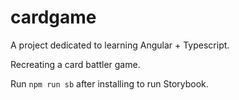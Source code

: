 # cardgame
A project dedicated to learning Angular + Typescript.

Recreating a card battler game.

Run `npm run sb` after installing to run Storybook. 
